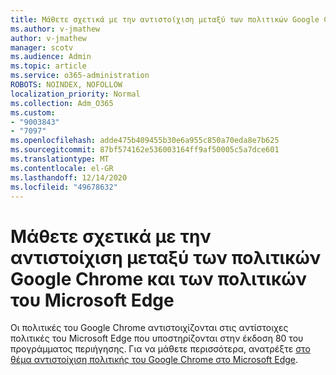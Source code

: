 ```yaml
---
title: Μάθετε σχετικά με την αντιστοίχιση μεταξύ των πολιτικών Google Chrome και των πολιτικών του Microsoft Edge
ms.author: v-jmathew
author: v-jmathew
manager: scotv
ms.audience: Admin
ms.topic: article
ms.service: o365-administration
ROBOTS: NOINDEX, NOFOLLOW
localization_priority: Normal
ms.collection: Adm_O365
ms.custom:
- "9003843"
- "7097"
ms.openlocfilehash: adde475b409455b30e6a955c850a70eda8e7b625
ms.sourcegitcommit: 87bf574162e536003164ff9af50005c5a7dce601
ms.translationtype: MT
ms.contentlocale: el-GR
ms.lasthandoff: 12/14/2020
ms.locfileid: "49678632"
---
```

# <a name="learn-about-mapping-between-google-chrome-policies-and-microsoft-edge-policies"></a>Μάθετε σχετικά με την αντιστοίχιση μεταξύ των πολιτικών Google Chrome και των πολιτικών του Microsoft Edge

Οι πολιτικές του Google Chrome αντιστοιχίζονται στις αντίστοιχες πολιτικές του Microsoft Edge που υποστηρίζονται στην έκδοση 80 του προγράμματος περιήγησης. Για να μάθετε περισσότερα, ανατρέξτε [στο θέμα αντιστοίχιση πολιτικής του Google Chrome στο Microsoft Edge](https://go.microsoft.com/fwlink/?linkid=2141933).
